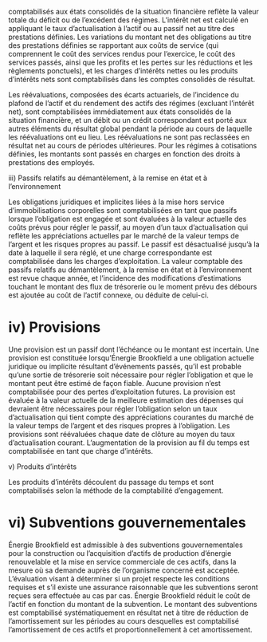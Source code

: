 comptabilisés aux états consolidés de la situation financière reflète la valeur totale du déficit ou de l’excédent des régimes. L’intérêt net est calculé en appliquant le taux d’actualisation à l’actif ou au passif net au titre des prestations définies. Les variations du montant net des obligations au titre des prestations définies se rapportant aux coûts de service (qui comprennent le coût des services rendus pour l’exercice, le coût des services passés, ainsi que les profits et les pertes sur les réductions et les règlements ponctuels), et les charges d’intérêts nettes ou les produits d’intérêts nets sont comptabilisés dans les comptes consolidés de résultat.  

Les réévaluations, composées des écarts actuariels, de l’incidence du plafond de l’actif et du rendement des actifs des régimes (excluant l’intérêt net), sont comptabilisées immédiatement aux états consolidés de la situation financière, et un débit ou un crédit correspondant est porté aux autres éléments du résultat global pendant la période au cours de laquelle les réévaluations ont eu lieu. Les réévaluations ne sont pas reclassées en résultat net au cours de périodes ultérieures. Pour les régimes à cotisations définies, les montants sont passés en charges en fonction des droits à prestations des employés.  

iii)   Passifs relatifs au démantèlement, à la remise en état et à l’environnement  

Les obligations juridiques et implicites liées à la mise hors service d’immobilisations corporelles sont comptabilisées en tant que passifs lorsque l’obligation est engagée et sont évaluées à la valeur actuelle des coûts prévus pour régler le passif, au moyen d’un taux d’actualisation qui reflète les appréciations actuelles par le marché de la valeur temps de l’argent et les risques propres au passif. Le passif est désactualisé jusqu’à la date à laquelle il sera réglé, et une charge correspondante est comptabilisée dans les charges d’exploitation. La valeur comptable des passifs relatifs au démantèlement, à la remise en état et à l’environnement est revue chaque année, et l’incidence des modifications d’estimations touchant le montant des flux de trésorerie ou le moment prévu des débours est ajoutée au coût de l’actif connexe, ou déduite de celui-ci.  

# iv)   Provisions  

Une provision est un passif dont l’échéance ou le montant est incertain. Une provision est constituée lorsqu’Énergie Brookfield a une obligation actuelle juridique ou implicite résultant d’événements passés, qu’il est probable qu’une sortie de trésorerie soit nécessaire pour régler l’obligation et que le montant peut être estimé de façon fiable. Aucune provision n’est comptabilisée pour des pertes d’exploitation futures. La provision est évaluée à la valeur actuelle de la meilleure estimation des dépenses qui devraient être nécessaires pour régler l’obligation selon un taux d’actualisation qui tient compte des appréciations courantes du marché de la valeur temps de l’argent et des risques propres à l’obligation. Les provisions sont réévaluées chaque date de clôture au moyen du taux d’actualisation courant. L’augmentation de la provision au fil du temps est comptabilisée en tant que charge d’intérêts.  

v) Produits d’intérêts  

Les produits d’intérêts découlent du passage du temps et sont comptabilisés selon la méthode de la comptabilité d’engagement.  

# vi)   Subventions gouvernementales  

Énergie Brookfield est admissible à des subventions gouvernementales pour la construction ou l’acquisition d’actifs de production d’énergie renouvelable et la mise en service commerciale de ces actifs, dans la mesure où sa demande auprès de l’organisme concerné est acceptée. L’évaluation visant à déterminer si un projet respecte les conditions requises et s’il existe une assurance raisonnable que les subventions seront reçues sera effectuée au cas par cas. Énergie Brookfield réduit le coût de l’actif en fonction du montant de la subvention. Le montant des subventions est comptabilisé systématiquement en résultat net à titre de réduction de l’amortissement sur les périodes au cours desquelles est comptabilisé l’amortissement de ces actifs et proportionnellement à cet amortissement.  